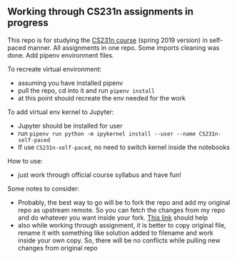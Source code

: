 ## Working through CS231n assignments in progress
This repo is for studying the [CS231n course](http://cs231n.stanford.edu/) (spring 2019 version) in self-paced manner. All assignments in one repo. Some imports cleaning was done. Add pipenv environment files.

To recreate virtual environment:
- assuming you have installed pipenv
- pull the repo, cd into it and run `pipenv install`
- at this point should recreate the env needed for the work

To add virtual env kernel to Jupyter:
- Jupyter should be installed for user
- run `pipenv run python -m ipykernel install --user --name CS231n-self-paced`
- If use `CS231n-self-paced`, no need to switch kernel inside the notebooks

How to use:
- just work through official course syllabus and have fun!

Some notes to consider:
- Probably, the best way to go will be to fork the repo and add my original repo as upstream remote. So you can fetch the changes from my repo and do whatever you want inside your fork. [This link](https://help.github.com/en/articles/configuring-a-remote-for-a-fork) should help
- also while working through assignment, it is better to copy original file, rename it with something like solution added to filename and work inside your own copy. So, there will be no conflicts while pulling new changes from original repo